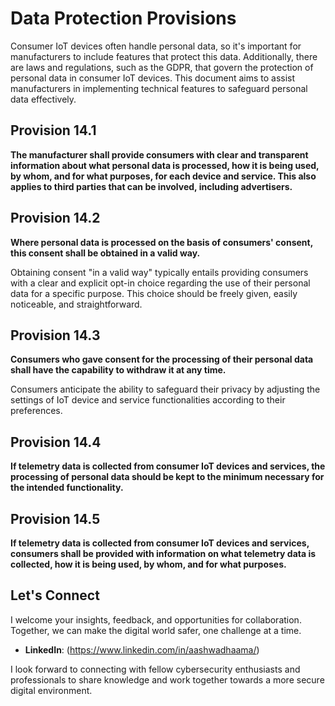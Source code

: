 # Data Protection Provisions

Consumer IoT devices often handle personal data, so it's important for manufacturers to include features that protect this data. Additionally, there are laws and regulations, such as the GDPR, that govern the protection of personal data in consumer IoT devices. This document aims to assist manufacturers in implementing technical features to safeguard personal data effectively.

## Provision 14.1

**The manufacturer shall provide consumers with clear and transparent information about what personal data is processed, how it is being used, by whom, and for what purposes, for each device and service. This also applies to third parties that can be involved, including advertisers.**

## Provision 14.2

**Where personal data is processed on the basis of consumers' consent, this consent shall be obtained in a valid way.**

Obtaining consent "in a valid way" typically entails providing consumers with a clear and explicit opt-in choice regarding the use of their personal data for a specific purpose. This choice should be freely given, easily noticeable, and straightforward.

## Provision 14.3

**Consumers who gave consent for the processing of their personal data shall have the capability to withdraw it at any time.**

Consumers anticipate the ability to safeguard their privacy by adjusting the settings of IoT device and service functionalities according to their preferences.

## Provision 14.4

**If telemetry data is collected from consumer IoT devices and services, the processing of personal data should be kept to the minimum necessary for the intended functionality.**

## Provision 14.5

**If telemetry data is collected from consumer IoT devices and services, consumers shall be provided with information on what telemetry data is collected, how it is being used, by whom, and for what purposes.**

## Let's Connect

I welcome your insights, feedback, and opportunities for collaboration. Together, we can make the digital world safer, one challenge at a time.

- **LinkedIn**: (https://www.linkedin.com/in/aashwadhaama/)

I look forward to connecting with fellow cybersecurity enthusiasts and professionals to share knowledge and work together towards a more secure digital environment.
